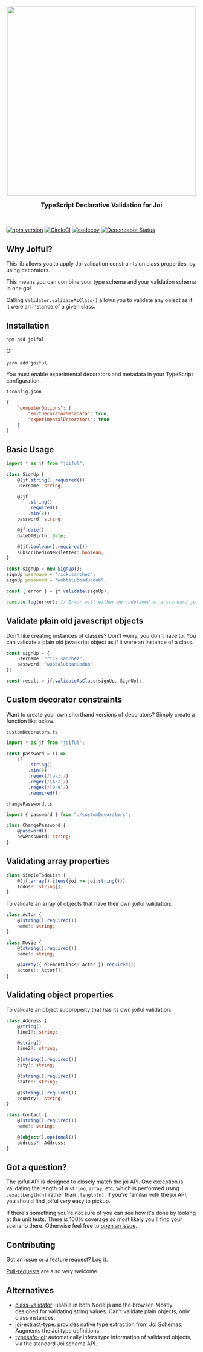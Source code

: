 <br />

<p align="center">
    <img width="500" src="https://raw.githubusercontent.com/joiful-ts/joiful/master/img/logo-icon-with-text-800x245.png">
    <h3 align="center" style="margin-top: 0px; padding-top: 0">TypeScript Declarative Validation for Joi</h3>
</p>

<br />

[![npm version](https://badge.fury.io/js/joiful.svg)](https://badge.fury.io/js/joiful)
[![CircleCI](https://circleci.com/gh/joiful-ts/joiful.svg?style=shield)](https://circleci.com/gh/joiful-ts/joiful)
[![codecov](https://codecov.io/gh/joiful-ts/joiful/branch/master/graph/badge.svg)](https://codecov.io/gh/joiful-ts/joiful)
[![Dependabot Status](https://api.dependabot.com/badges/status?host=github&repo=joiful-ts/joiful)](https://dependabot.com)

## Why Joiful?

This lib allows you to apply Joi validation constraints on class properties, by using decorators.

This means you can combine your type schema and your validation schema in one go!

Calling `Validator.validateAsClass()` allows you to validate any object as if it were an instance of a given class.

## Installation

`npm add joiful`

Or

`yarn add joiful`.

You must enable experimental decorators and metadata in your TypeScript configuration.

`tsconfig.json`

```json
{
    "compilerOptions": {
        "emitDecoratorMetadata": true,
        "experimentalDecorators": true
    }
}
```

## Basic Usage

```typescript
import * as jf from "joiful";

class SignUp {
    @(jf.string().required())
    username: string;

    @(jf
        .string()
        .required()
        .min(8))
    password: string;

    @jf.date()
    dateOfBirth: Date;

    @(jf.boolean().required())
    subscribedToNewsletter: boolean;
}

const signUp = new SignUp();
signUp.username = "rick.sanchez";
signUp.password = "wubbalubbadubdub";

const { error } = jf.validate(signUp);

console.log(error); // Error will either be undefined or a standard joi validation error
```

## Validate plain old javascript objects

Don't like creating instances of classes? Don't worry, you don't have to. You can validate a plain old javascript object as if it were an instance of a class.

```typescript
const signUp = {
    username: "rick.sanchez",
    password: "wubbalubbadubdub"
};

const result = jf.validateAsClass(signUp, SignUp);
```

## Custom decorator constraints

Want to create your own shorthand versions of decorators? Simply create a function like below.

`customDecorators.ts`

```typescript
import * as jf from "joiful";

const password = () =>
    jf
        .string()
        .min(8)
        .regex(/[a-z]/)
        .regex(/[A-Z]/)
        .regex(/[0-9]/)
        .required();
```

`changePassword.ts`

```typescript
import { password } from "./customDecorators";

class ChangePassword {
    @password()
    newPassword: string;
}
```

## Validating array properties

```typescript
class SimpleTodoList {
    @(jf.array().items(joi => joi.string()))
    todos?: string[];
}
```

To validate an array of objects that have their own joiful validation:

```typescript
class Actor {
    @(string().required())
    name!: string;
}

class Movie {
    @(string().required())
    name!: string;

    @(array({ elementClass: Actor }).required())
    actors!: Actor[];
}
```

## Validating object properties

To validate an object subproperty that has its own joiful validation:

```typescript
class Address {
    @string()
    line1?: string;

    @string()
    line2?: string;

    @(string().required())
    city!: string;

    @(string().required())
    state!: string;

    @(string().required())
    country!: string;
}

class Contact {
    @(string().required())
    name!: string;

    @(object().optional())
    address?: Address;
}
```

## Got a question?

The joiful API is designed to closely match the joi API. One exception is validating the length of a `string`, `array`, etc, which is performed using `.exactLength(n)` rather than `.length(n)`. If you're familiar with the joi API, you should find joiful very easy to pickup.

If there's something you're not sure of you can see how it's done by looking at the unit tests. There is 100% coverage so most likely you'll find your scenario there. Otherwise feel free to [open an issue](https://github.com/joiful-ts/joiful/issues).

## Contributing

Got an issue or a feature request? [Log it](https://github.com/joiful-ts/joiful/issues).

[Pull-requests](https://github.com/joiful-ts/joiful/pulls) are also very welcome.

## Alternatives

-   [class-validator](https://github.com/typestack/class-validator): usable in both Node.js and the browser. Mostly designed for validating string values. Can't validate plain objects, only class instances.
-   [joi-extract-type](https://github.com/TCMiranda/joi-extract-type): provides native type extraction from Joi Schemas. Augments the Joi type definitions.
-   [typesafe-joi](https://github.com/hjkcai/typesafe-joi): automatically infers type information of validated objects, via the standard Joi schema API.
